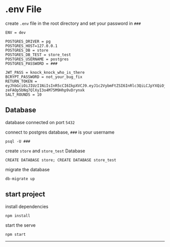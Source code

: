# .env File

create `.env` file in the root directory and set your password in `###`

```
ENV = dev

POSTGRES_DRIVER = pg
POSTGRES_HOST=127.0.0.1
POSTGRES_DB = store
POSTGRES_DB_TEST = store_test
POSTGRES_USERNAME = postgres
POSTGRES_PASSWORD = ###

JWT_PASS = knock_knock_who_is_there
BCRYPT_PASSWORD = not_your_bug_fix
RETURN_TOKEN = eyJhbGciOiJIUzI1NiIsInR5cCI6IkpXVCJ9.eyJ1c2VybmFtZSI6InRlc3QiLCJpYXQiOjE2NTM0MjgwNzV9.CMpEGAa-zeFAOp5bNq7QlXyI3o4M75M9Hhp9vDrynxk
SALT_ROUNDS = 10
```

## Database

database connected on port `5432`

connect to postgres database, `###` is your username

```
psql -U ###
```

create `store` and `store_test` Database

```
CREATE DATABASE store; CREATE DATABASE store_test
```

migrate the database

```
db-migrate up
```

## start project

install dependencies

```
npm install
```

start the serve

```
npm start
```

---
